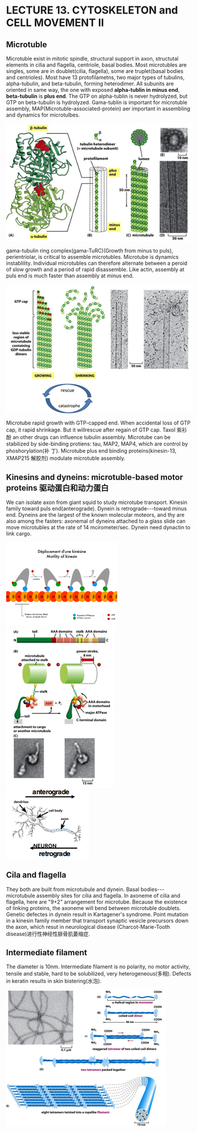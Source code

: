 # LECTURE 13. CYTOSKELETON and CELL MOVEMENT II

## Microtuble
Microtuble exist in mitotic spindle, structural support in axon, structutal
elements in cilia and flagella, centriole, basal bodies. Most microtubles are
singles, some are in doublet(cilia, flagella), some are truplet(basal bodies and
centrioles). Most have 13 protofilametns, two major types of tubulins,
alpha-tubulin, and beta-tubulin, forming heterodimer. All subunits are oriented
in same way, the one with exposed **alpha-tublin in minus end**,
**beta-tubulin** is **plus end**. The GTP on alpha-tublin is never hydrolyzed,
but GTP on beta-tubulin is hydrolyzed. Gama-tublin is important for microtuble
assembly, MAP(Microtuble-associated-protein) aer important in assembling and
dynamics for microtulbes.

![Organization of Microtuble](13/Microtuble&subunits.png)

gama-tubulin ring complex(gama-TuRC)(Growth from minus to puls), perientriolar,
is critical to assemble microtubles. Microtube is dynamics instablility.
Individual microtubles can therefore alternate between a peroid of slow growth
and a period of rapid disassemble. Like actin, assembly at puls end is much
faster than assembly at minus end.

![Microtube Dynamics](13/MicrotubeDynamics.png)

Microtube rapid growth with GTP-capped end. When accidental loss of GTP cap, it
rapid shrinkage. But it willrescue after regain of GTP cap. Taxol 紫衫酚 an other
drugs can influence tubulin assembly. Microtube can be stabilized by
side-binding protiens: tau, MAP2, MAP4, which are control by phoshorylation(补
丁). Microtube plus end binding proteins(kinesin-13, XMAP215 解胶剂) modulate
microtuble assembly.

## Kinesins and dyneins: microtuble-based motor proteins 驱动蛋白和动力蛋白
We can isolate axon from giant squid to study microtube transport. Kinesin
family toward puls end(anterograde). Dynein is retrograde---toward minus end.
Dyneins are the largest of the known molecular moteors, and thy are also among
the fasters: axonemal of dyneins attached to a glass slide can move microtubles
at the rate of 14 mcirometer/sec. Dynein need dynactin to link cargo.

<img src="13/Motility_of_kinesin.png" width =60%>  <img src="13/Dynein.png"> ![Direction ](13/Direction.png)

## Cila and flagella
They both are built from microtubule and dynein. Basal bodies---microtubule
assembly sites for cilia and flagella. In axoneme of cilia and flagella, here
are "9+2" arrangement for microtube. Because the existence of linking proteins,
the axoneme will bend between microtuble doublets. Genetic defectes in dynein
result in Kartagener's syndrome. Point mutation in a kinesin family member that
transport synaptic vesicle precursors down the axon, which resut in neurological
disease (Charcot-Marie-Tooth disease)进行性神经性腓骨肌萎缩症.

## Intermediate filament
The diameter is 10nm. Intermediate filament is no polarity, no motor activity, tensile and stable,
hard to be solubilized, very heterogeneous(多相). Defects in keratin results in
skin bistering(水泡).

![Intermediate filament](13/Intermediatefilament.png)
